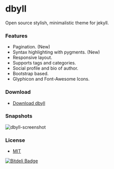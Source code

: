 dbyll
=====

Open source stylish, minimalistic theme for jekyll.

### Features
- Pagination. (New)
- Syntax highlighting with pygments. (New)
- Responsive layout.
- Supports tags and categories.
- Social profile and bio of author.
- Bootstrap based.
- Glyphicon and Font-Awesome Icons.


### Download
* [Download dbyll](https://github.com/dbtek/dbyll/archive/master.zip)

### Snapshots

![dbyll-screenshot](http://ismaildemirbilek.com/assets/media/2013/11/dbyll-ss.png)

### License
- [MIT](http://opensource.org/licenses/MIT)



[![Bitdeli Badge](https://d2weczhvl823v0.cloudfront.net/dbtek/dbyll/trend.png)](https://bitdeli.com/free "Bitdeli Badge")

